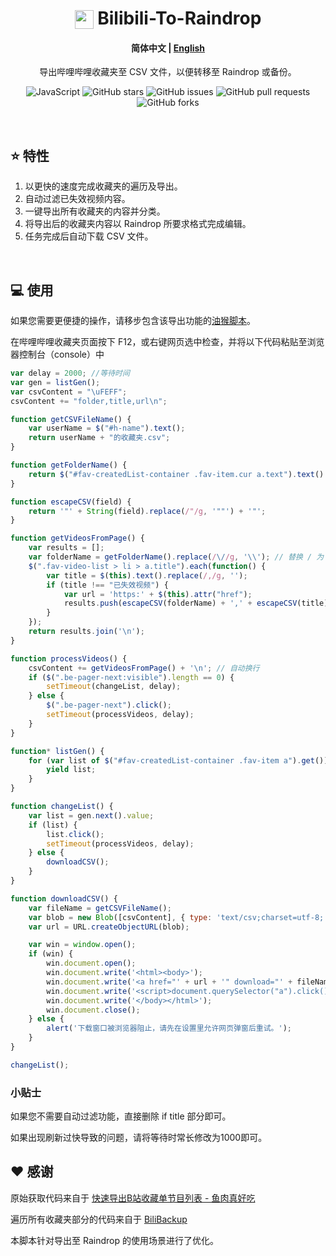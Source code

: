 <div align="center">

# <img src="https://www.bilibili.com/favicon.ico" width="30" height="30" style="vertical-align: text-bottom;"> Bilibili-To-Raindrop

#### **简体中文** | <a href="https://github.com/AHCorn/Bilibili-To-Raindrop/blob/main/README_EN.md"> English </a>

导出哔哩哔哩收藏夹至 CSV 文件，以便转移至 Raindrop 或备份。

![JavaScript](https://img.shields.io/badge/javascript-%23323330.svg?style=for-the-badge&logo=javascript&logoColor=%23F7DF1E)
![GitHub stars](https://img.shields.io/github/stars/AHCorn/Bilibili-To-Raindrop?style=for-the-badge)
![GitHub issues](https://img.shields.io/github/issues/AHCorn/Bilibili-To-Raindrop?style=for-the-badge)
![GitHub pull requests](https://img.shields.io/github/issues-pr/AHCorn/Bilibili-To-Raindrop?style=for-the-badge)
![GitHub forks](https://img.shields.io/github/forks/AHCorn/Bilibili-To-Raindrop?style=for-the-badge)

</div>
<br>

## ⭐ 特性
1. 以更快的速度完成收藏夹的遍历及导出。
2. 自动过滤已失效视频内容。
3. 一键导出所有收藏夹的内容并分类。
4. 将导出后的收藏夹内容以 Raindrop 所要求格式完成编辑。
5. 任务完成后自动下载 CSV 文件。
<br>

## 💻 使用
如果您需要更便捷的操作，请移步包含该导出功能的[油猴脚本](https://greasyfork.org/zh-CN/scripts/487532-%E5%93%94%E5%93%A9%E5%93%94%E5%93%A9%E6%94%B6%E8%97%8F%E5%A4%B9%E5%AF%BC%E5%87%BA)。

在哔哩哔哩收藏夹页面按下 F12，或右键网页选中检查，并将以下代码粘贴至浏览器控制台（console）中
```js
var delay = 2000; //等待时间
var gen = listGen();
var csvContent = "\uFEFF";
csvContent += "folder,title,url\n";

function getCSVFileName() {
    var userName = $("#h-name").text();
    return userName + "的收藏夹.csv";
}

function getFolderName() {
    return $("#fav-createdList-container .fav-item.cur a.text").text().trim();
}

function escapeCSV(field) {
    return '"' + String(field).replace(/"/g, '""') + '"';
}

function getVideosFromPage() {
    var results = [];
    var folderName = getFolderName().replace(/\//g, '\\'); // 替换 / 为 \ 避免 Raindrop 识别出错
    $(".fav-video-list > li > a.title").each(function() {
        var title = $(this).text().replace(/,/g, '');
        if (title !== "已失效视频") {
            var url = 'https:' + $(this).attr("href");
            results.push(escapeCSV(folderName) + ',' + escapeCSV(title) + ',' + escapeCSV(url));
        }
    });
    return results.join('\n');
}

function processVideos() {
    csvContent += getVideosFromPage() + '\n'; // 自动换行
    if ($(".be-pager-next:visible").length == 0) {
        setTimeout(changeList, delay);
    } else {
        $(".be-pager-next").click();
        setTimeout(processVideos, delay);
    }
}

function* listGen() {
    for (var list of $("#fav-createdList-container .fav-item a").get()) {
        yield list;
    }
}

function changeList() {
    var list = gen.next().value;
    if (list) {
        list.click();
        setTimeout(processVideos, delay);
    } else {
        downloadCSV();
    }
}

function downloadCSV() {
    var fileName = getCSVFileName();
    var blob = new Blob([csvContent], { type: 'text/csv;charset=utf-8;' });
    var url = URL.createObjectURL(blob);

    var win = window.open();
    if (win) {
        win.document.open();
        win.document.write('<html><body>');
        win.document.write('<a href="' + url + '" download="' + fileName + '">点击下载</a>');
        win.document.write('<script>document.querySelector("a").click();</script>');
        win.document.write('</body></html>');
        win.document.close();
    } else {
        alert('下载窗口被浏览器阻止，请先在设置里允许网页弹窗后重试。');
    }
}

changeList();

```
### 小贴士
如果您不需要自动过滤功能，直接删除 if title 部分即可。

如果出现刷新过快导致的问题，请将等待时常长修改为1000即可。

## ❤️ 感谢
原始获取代码来自于 [快速导出B站收藏单节目列表 - 鱼肉真好吃](https://www.cnblogs.com/toumingbai/p/11399238.html)

遍历所有收藏夹部分的代码来自于 [BiliBackup](https://github.com/sweatran/BiliBackup?tab=readme-ov-file)

本脚本针对导出至 Raindrop 的使用场景进行了优化。
